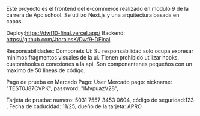 Este proyecto es el frontend del e-commerce realizado en modulo 9 de la carrera de Apc school. Se utilizo Next.js y una arquitectura basada en capas.

Deploy:https://dwf10-final.vercel.app/
Backend: https://github.com/JtoralesK/Dwf9-DFinal

Responsabilidades:
Componets Ui: 
Su responsabilidad solo ocupa expresar minimos fragmentos visuales de la ui.
Tienen prohibido utilizar hooks, customhooks o conexiones a la api.
Son componentenes pequeños con un maximo de 50 lineas de código.

Pago de prueba en Mercado Pago:
User Mercado pago:
nickname: "TEST0J87CVPK",
password: "lMvpuazV28",

Tarjeta de prueba:
numero: 5031 7557 3453 0604,
código de seguridad:123	,
Fecha de caducidad: 11/25,
dueño de la tarjeta: APRO
